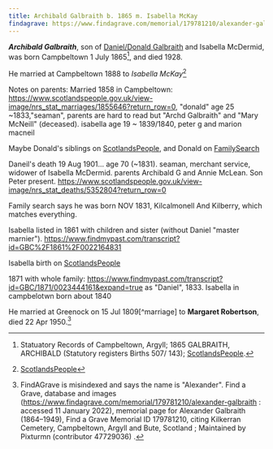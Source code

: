 ```yaml
---
title: Archibald Galbraith b. 1865 m. Isabella McKay
findagrave: https://www.findagrave.com/memorial/179781210/alexander-galbraith
---
```

***Archibald Galbraith***, son of [Daniel/Donald Galbraith](galbraith-donald-1831-isabella-mcdermid.md) and Isabella McDermid,
was born Campbeltown 1 July 1865[^birth],
and died 1928.

He married at Campbeltown 1888 to *Isabella McKay*[^isabella-marriage]



Notes on parents: Married 1858 in Campbeltown: https://www.scotlandspeople.gov.uk/view-image/nrs_stat_marriages/1855646?return_row=0, "donald" age 25 ~1833,"seaman",   parents are hard to read but "Archd Galbraith" and "Mary McNeill" (deceased).  isabella age 19 ~ 1839/1840, peter g and marion macneil

Maybe Donald's siblings on [ScotlandsPeople](https://www.scotlandspeople.gov.uk/record-results?search_type=people&event=%28B%20OR%20C%20OR%20S%29&record_type%5B0%5D=opr_births&church_type=Old%20Parish%20Registers&dl_cat=church&dl_rec=church-births-baptisms&surname=galbr&surname_so=starts&forename_so=starts&from_year=1820&to_year=1840&parent_names=archibald%20galbr&parent_names_so=starts&parent_name_two=mclean&parent_name_two_so=fuzzy&record=Church%20of%20Scotland%20%28old%20parish%20registers%29%20Roman%20Catholic%20Church%20Other%20churches), and Donald on [FamilySearch](https://www.familysearch.org/tree/person/details/M1YG-MVW)

Daneil's death 19 Aug 1901... age 70 (~1831). seaman, merchant service, widower of Isabella McDermid.  parents Archibald G and Annie McLean.  Son Peter present.  https://www.scotlandspeople.gov.uk/view-image/nrs_stat_deaths/5352804?return_row=0

Family search says he was born NOV 1831, Kilcalmonell And Kilberry, which matches everything.

Isabella listed in 1861 with children and sister (without Daniel "master marnier").  https://www.findmypast.com/transcript?id=GBC%2F1861%2F0022164831

Isabella birth on [ScotlandsPeople](https://www.scotlandspeople.gov.uk/record-results?search_type=people&event=%28B%20OR%20C%20OR%20S%29&record_type%5B0%5D=opr_births&church_type=Old%20Parish%20Registers&dl_cat=church&dl_rec=church-births-baptisms&surname=mcd&surname_so=starts&forename=isa&forename_so=starts&sex=F&from_year=1839&to_year=1839&parent_names_so=exact&parent_name_two_so=exact&record=Church%20of%20Scotland%20%28old%20parish%20registers%29%20Roman%20Catholic%20Church%20Other%20churches&rd_real_name%5B0%5D=CAMPBELTOWN%20%28LANDWARD%29%20OR%20CAMPBELTOWN%20%28BURGH%29%20OR%20CAMPBELTOWN&rd_display_name%5B0%5D=CAMPBELTOWN%20%28LANDWARD%29%7CCAMPBELTOWN%20%28BURGH%29%7CCAMPBELTOWN_CAMPBELTOWN&rd_label%5B0%5D=CAMPBELTOWN&rd_name%5B0%5D=CAMPBELTOWN%20%2ALANDWARD%2A%20OR%20CAMPBELTOWN%20%2ABURGH%2A%20OR%20CAMPBELTOWN)

1871 with whole family: https://www.findmypast.com/transcript?id=GBC/1871/0023444161&expand=true  as "Daniel", 1833.  Isabella in campbelotwn born about 1840

He married at Greenock on 15 Jul 1809[^marriage] to **Margaret Robertson**, died 22 Apr 1950.[^burial]



[^birth]: Statuatory Records of Campbeltown, Argyll; 1865 GALBRAITH, ARCHIBALD (Statutory registers Births 507/ 143); [ScotlandsPeople](https://www.scotlandspeople.gov.uk/view-image/nrs_stat_births/39836164).

[^burial]: FindAGrave is misindexed and says the name is "Alexander".  Find a Grave, database and images (https://www.findagrave.com/memorial/179781210/alexander-galbraith : accessed 11 January 2022), memorial page for Alexander Galbraith (1864–1949), Find a Grave Memorial ID 179781210, citing Kilkerran Cemetery, Campbeltown, Argyll and Bute, Scotland ; Maintained by Pixturmn (contributor 47729036) .

[^isabella-marriage]: [ScotlandsPeople](https://www.scotlandspeople.gov.uk/view-image/nrs_stat_marriages/13550822)

